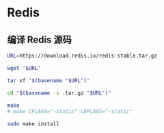 # Redis

## 编译 Redis 源码

```bash
URL=https://download.redis.io/redis-stable.tar.gz

wget "$URL"

tar xf "$(basename "$URL")"

cd "$(basename -s .tar.gz "$URL")"

make
# make CFLAGS="-static" LDFLAGS="-static"

sudo make install
```
